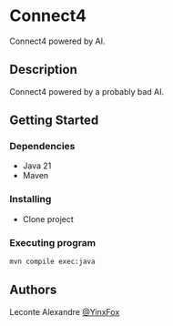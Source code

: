 # Connect4

Connect4 powered by AI.

## Description

Connect4 powered by a probably bad AI.

## Getting Started

### Dependencies

* Java 21
* Maven

### Installing

* Clone project

### Executing program

```bash
mvn compile exec:java
```

## Authors

Leconte Alexandre
[@YinxFox](https://twitter.com/YinxFox)